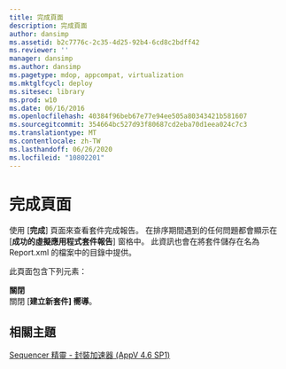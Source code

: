 ```yaml
---
title: 完成頁面
description: 完成頁面
author: dansimp
ms.assetid: b2c7776c-2c35-4d25-92b4-6cd8c2bdff42
ms.reviewer: ''
manager: dansimp
ms.author: dansimp
ms.pagetype: mdop, appcompat, virtualization
ms.mktglfcycl: deploy
ms.sitesec: library
ms.prod: w10
ms.date: 06/16/2016
ms.openlocfilehash: 40384f96beb67e77e94ee505a80343421b581607
ms.sourcegitcommit: 354664bc527d93f80687cd2eba70d1eea024c7c3
ms.translationtype: MT
ms.contentlocale: zh-TW
ms.lasthandoff: 06/26/2020
ms.locfileid: "10802201"
---
```

# 完成頁面


使用 [**完成**] 頁面來查看套件完成報告。 在排序期間遇到的任何問題都會顯示在 [**成功的虛擬應用程式套件報告**] 窗格中。 此資訊也會在將套件儲存在名為 Report.xml 的檔案中的目錄中提供。

此頁面包含下列元素：

<a href="" id="close"></a>**關閉**  
關閉 [**建立新套件] 嚮導**。

## 相關主題


[Sequencer 精靈 - 封裝加速器 (AppV 4.6 SP1)](sequencer-wizard---package-accelerator--appv-46-sp1-.md)

 

 





